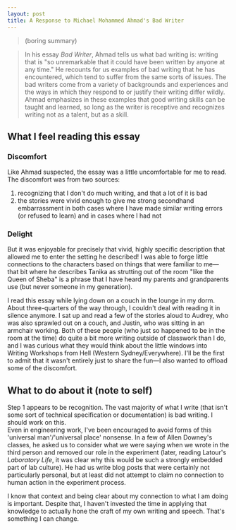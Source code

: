 ```yaml
---
layout: post
title: A Response to Michael Mohammed Ahmad's Bad Writer
---
```

>(boring summary)

>In his essay *Bad Writer*, Ahmad tells us what bad writing is: writing that is "so unremarkable that it could have been written by anyone at any time." He recounts for us examples of bad writing that he has encountered, which tend to suffer from the same sorts of issues. The bad writers come from a variety of backgrounds and experiences and the ways in which they respond to or justify their writing differ wildly. Ahmad emphasizes in these examples that good writing skills can be taught and learned, so long as the writer is receptive and recognizes writing not as a talent, but as a skill.

## What I feel reading this essay

### Discomfort
Like Ahmad suspected, the essay was a little uncomfortable for me to read. The discomfort was from two sources:
1. recognizing that I don't do much writing, and that a lot of it is bad
2. the stories were vivid enough to give me strong secondhand embarrassment in both cases where I have made similar writing errors (or refused to learn) and in cases where I had not


### Delight
But it was enjoyable for precisely that vivid, highly specific description that allowed me to enter the setting he described! I was able to forge little connections to the characters based on things that were familiar to me—that bit where he describes Tanika as strutting out of the room "like the Queen of Sheba" is a phrase that I have heard my parents and grandparents use (but never someone in my generation).

I read this essay while lying down on a couch in the lounge in my dorm. About three-quarters of the way through, I couldn't deal with reading it in silence anymore. I sat up and read a few of the stories aloud to Audrey, who was also sprawled out on a couch, and Justin, who was sitting in an armchair working. Both of these people (who just so happened to be in the room at the time) do quite a bit more writing outside of classwork than I do, and I was curious what they would think about the little windows into Writing Workshops from Hell (Western Sydney/Everywhere). I'll be the first to admit that it wasn't entirely just to share the fun—I also wanted to offload some of the discomfort.


## What to do about it (note to self)
Step 1 appears to be recognition. The vast majority of what I write (that isn't some sort of technical specification or documentation) is bad writing. I should work on this.  
Even in engineering work, I've been encouraged to avoid forms of this 'universal man'/'universal place' nonsense.
In a few of Allen Downey's classes, he asked us to consider what we were saying when we wrote in the third person and removed our role in the experiment (later, reading Latour's *Laboratory Life*, it was clear why this would be such a strongly embedded part of lab culture). He had us write blog posts that were certainly not particularly personal, but at least did not attempt to claim no connection to human action in the experiment process.

I know that context and being clear about my connection to what I am doing is important. Despite that, I haven't invested the time in applying that knowledge to actually hone the craft of my own writing and speech. That's something I can change.
